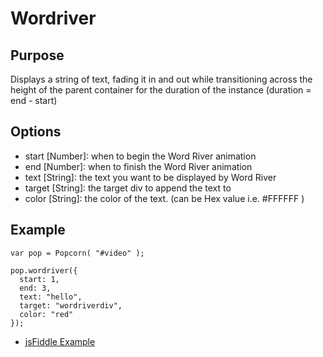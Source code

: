 # Wordriver #

## Purpose ##

Displays a string of text, fading it in and out while transitioning across the height of the parent container for the duration of the instance  (duration = end - start)

## Options ##

* start \[Number\]: when to begin the Word River animation
* end \[Number\]: when to finish the Word River animation
* text \[String\]: the text you want to be displayed by Word River
* target \[String\]: the target div to append the text to
* color \[String\]: the color of the text. (can be Hex value i.e. #FFFFFF )

## Example ##

    var pop = Popcorn( "#video" );

    pop.wordriver({
      start: 1,
      end: 3,
      text: "hello",
      target: "wordriverdiv",
      color: "red"
    });

* [jsFiddle Example](http://jsfiddle.net/popcornjs/VDJ2S/)
